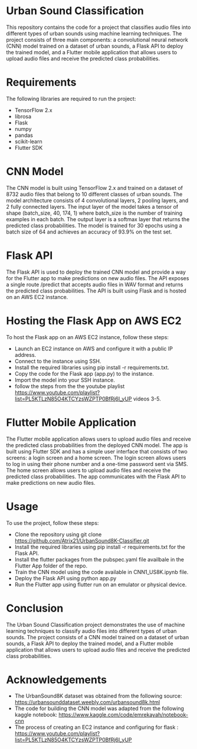 # Urban Sound Classification

This repository contains the code for a project that classifies audio files into different types of urban sounds using machine learning techniques. The project consists of three main components: a convolutional neural network (CNN) model trained on a dataset of urban sounds, a Flask API to deploy the trained model, and a Flutter mobile application that allows users to upload audio files and receive the predicted class probabilities.

# Requirements

The following libraries are required to run the project:
- TensorFlow 2.x 
- librosa 
- Flask 
- numpy 
- pandas 
- scikit-learn 
- Flutter SDK 
  
# CNN Model

The CNN model is built using TensorFlow 2.x and trained on a dataset of 8732 audio files that belong to 10 different classes of urban sounds. The model architecture consists of 4 convolutional layers, 2 pooling layers, and 2 fully connected layers. The input layer of the model takes a tensor of shape (batch_size, 40, 174, 1) where batch_size is the number of training examples in each batch. The output layer is a softmax layer that returns the predicted class probabilities. The model is trained for 30 epochs using a batch size of 64 and achieves an accuracy of 93.9% on the test set.

# Flask API

The Flask API is used to deploy the trained CNN model and provide a way for the Flutter app to make predictions on new audio files. The API exposes a single route /predict that accepts audio files in WAV format and returns the predicted class probabilities. The API is built using Flask and is hosted on an AWS EC2 instance.

# Hosting the Flask App on AWS EC2

To host the Flask app on an AWS EC2 instance, follow these steps:
- Launch an EC2 instance on AWS and configure it with a public IP address.
- Connect to the instance using SSH.
- Install the required libraries using pip install -r requirements.txt.
- Copy the code for the Flask app (app.py) to the instance.
- Import the model into your SSH instance.
- follow the steps from the the youtube playlist https://www.youtube.com/playlist?list=PL5KTLzN85O4KTCYzsWZPTP0BfRj6I_yUP videos 3-5.

# Flutter Mobile Application

The Flutter mobile application allows users to upload audio files and receive the predicted class probabilities from the deployed CNN model. The app is built using Flutter SDK and has a simple user interface that consists of two screens: a login screen and a home screen. The login screen allows users to log in using their phone number and a one-time password sent via SMS. The home screen allows users to upload audio files and receive the predicted class probabilities. The app communicates with the Flask API to make predictions on new audio files.

# Usage

To use the project, follow these steps:

- Clone the repository using git clone https://github.com/Atrix21/UrbanSound8K-Classifier.git
- Install the required libraries using pip install -r requirements.txt for the Flask API.
- Install the flutter packages from the pubspec.yaml file availbale in the Flutter App folder of the repo.
- Train the CNN model using the code available in CNN1_US8K.ipynb file.
- Deploy the Flask API using python app.py 
- Run the Flutter app using flutter run on an emulator or physical device. 


# Conclusion

The Urban Sound Classification project demonstrates the use of machine learning techniques to classify audio files into different types of urban sounds. The project consists of a CNN model trained on a dataset of urban sounds, a Flask API to deploy the trained model, and a Flutter mobile application that allows users to upload audio files and receive the predicted class probabilities.

# Acknowledgements
- The UrbanSound8K dataset was obtained from the following source: https://urbansounddataset.weebly.com/urbansound8k.html
- The code for building the CNN model was adapted from the following kaggle notebook: https://www.kaggle.com/code/emrekayah/notebook-cnn 
- The process of creating an EC2 instance and configuring for flask : https://www.youtube.com/playlist?list=PL5KTLzN85O4KTCYzsWZPTP0BfRj6I_yUP
